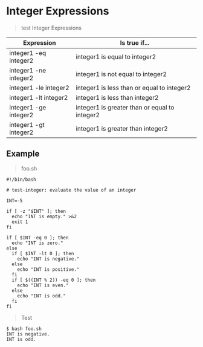 # Integer Expressions

> test Integer Expressions

| Expression            | Is true if... |
|-----------------------|---------------|
| integer1 -eq integer2 | integer1 is equal to integer2 |
| integer1 -ne integer2 | integer1 is not equal to integer2 |
| integer1 -le integer2 | integer1 is less than or equal to integer2 |
| integer1 -lt integer2 | integer1 is less than integer2 |
| integer1 -ge integer2 | integer1 is greater than or equal to integer2 |
| integer1 -gt integer2 | integer1 is greater than integer2 |

## Example

> foo.sh

```
#!/bin/bash

# test-integer: evaluate the value of an integer

INT=-5

if [ -z "$INT" ]; then
  echo "INT is empty." >&2
  exit 1
fi

if [ $INT -eq 0 ]; then
  echo "INT is zero."
else
  if [ $INT -lt 0 ]; then
    echo "INT is negative."
  else
    echo "INT is positive."
  fi
  if [ $((INT % 2)) -eq 0 ]; then
    echo "INT is even."
  else
    echo "INT is odd."
  fi
fi
```

> Test

```
$ bash foo.sh
INT is negative.
INT is odd.
```
